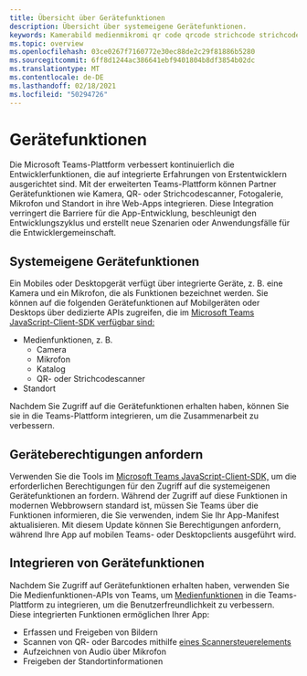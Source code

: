 ```yaml
---
title: Übersicht über Gerätefunktionen
description: Übersicht über systemeigene Gerätefunktionen.
keywords: Kamerabild medienmikromi qr code qrcode strichcode strichcode scan scanner funktionen systemeigene Geräteberechtigungen
ms.topic: overview
ms.openlocfilehash: 03ce0267f7160772e30ec88de2c29f81886b5280
ms.sourcegitcommit: 6ff8d1244ac386641ebf9401804b8df3854b02dc
ms.translationtype: MT
ms.contentlocale: de-DE
ms.lasthandoff: 02/18/2021
ms.locfileid: "50294726"
---
```

# <a name="device-capabilities"></a>Gerätefunktionen 

Die Microsoft Teams-Plattform verbessert kontinuierlich die Entwicklerfunktionen, die auf integrierte Erfahrungen von Erstentwicklern ausgerichtet sind. Mit der erweiterten Teams-Plattform können Partner Gerätefunktionen wie Kamera, QR- oder Strichcodescanner, Fotogalerie, Mikrofon und Standort in ihre Web-Apps integrieren. Diese Integration verringert die Barriere für die App-Entwicklung, beschleunigt den Entwicklungszyklus und erstellt neue Szenarien oder Anwendungsfälle für die Entwicklergemeinschaft.

## <a name="native-device-capabilities"></a>Systemeigene Gerätefunktionen

Ein Mobiles oder Desktopgerät verfügt über integrierte Geräte, z. B. eine Kamera und ein Mikrofon, die als Funktionen bezeichnet werden. Sie können auf die folgenden Gerätefunktionen auf Mobilgeräten oder Desktops über dedizierte APIs zugreifen, die im [Microsoft Teams JavaScript-Client-SDK verfügbar sind:](/javascript/api/overview/msteams-client?view=msteams-client-js-latest&preserve-view=true)
* Medienfunktionen, z. B.
    * Camera
    * Mikrofon
    * Katalog
    * QR- oder Strichcodescanner
* Standort

Nachdem Sie Zugriff auf die Gerätefunktionen erhalten haben, können Sie sie in die Teams-Plattform integrieren, um die Zusammenarbeit zu verbessern. 

## <a name="request-device-permissions"></a>Geräteberechtigungen anfordern

Verwenden Sie die Tools im [Microsoft Teams JavaScript-Client-SDK,](/javascript/api/overview/msteams-client?view=msteams-client-js-latest&preserve-view=true) um die erforderlichen Berechtigungen für den Zugriff auf die systemeigenen Gerätefunktionen an fordern. [](native-device-permissions.md) Während der Zugriff auf diese Funktionen in modernen Webbrowsern standard ist, müssen Sie Teams über die Funktionen informieren, die Sie verwenden, indem Sie Ihr App-Manifest aktualisieren. Mit diesem Update können Sie Berechtigungen anfordern, während Ihre App auf mobilen Teams- oder Desktopclients ausgeführt wird.
 
 ## <a name="integrate-device-capabilities"></a>Integrieren von Gerätefunktionen

Nachdem Sie Zugriff auf Gerätefunktionen erhalten haben, verwenden Sie Die Medienfunktionen-APIs von Teams, um [Medienfunktionen](mobile-camera-image-permissions.md) in die Teams-Plattform zu integrieren, um die Benutzerfreundlichkeit zu verbessern. Diese integrierten Funktionen ermöglichen Ihrer App:

* Erfassen und Freigeben von Bildern
* Scannen von QR- oder Barcodes mithilfe [eines Scannersteuerelements](qr-barcode-scanner-capability.md)
* Aufzeichnen von Audio über Mikrofon
* Freigeben der Standortinformationen
